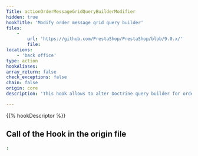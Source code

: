 ```yaml
---
Title: actionOrderMessageGridQueryBuilderModifier
hidden: true
hookTitle: 'Modify order message grid query builder'
files:
    -
        url: 'https://github.com/PrestaShop/PrestaShop/blob/9.0.x/'
        file: 
locations:
    - 'back office'
type: action
hookAliases: 
array_return: false
check_exceptions: false
chain: false
origin: core
description: 'This hook allows to alter Doctrine query builder for order message grid'

---
```


{{% hookDescriptor %}}

## Call of the Hook in the origin file

```php
;
```
